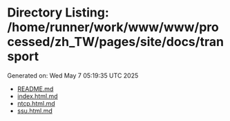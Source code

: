 # Directory Listing: /home/runner/work/www/www/processed/zh_TW/pages/site/docs/transport
Generated on: Wed May  7 05:19:35 UTC 2025

- [README.md](README.md)
- [index.html.md](index.html.md)
- [ntcp.html.md](ntcp.html.md)
- [ssu.html.md](ssu.html.md)
